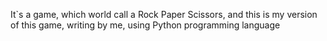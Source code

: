 It`s a game, which world call a Rock Paper Scissors, and this is my version of this game, writing by me, using Python programming language
